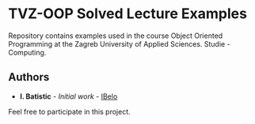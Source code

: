 # TVZ-OOP Solved Lecture Examples

Repository contains examples used in the course Object Oriented Programming at the Zagreb University of Applied Sciences. Studie - Computing.

## Authors

* **I. Batistic** - *Initial work* - [IBelo](https://github.com/IBelo)

Feel free to participate in this project.


